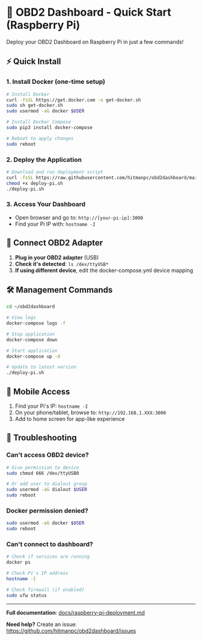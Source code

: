 # 🚗 OBD2 Dashboard - Quick Start (Raspberry Pi)

Deploy your OBD2 Dashboard on Raspberry Pi in just a few commands!

## ⚡ Quick Install

### 1. Install Docker (one-time setup)
```bash
# Install Docker
curl -fsSL https://get.docker.com -o get-docker.sh
sudo sh get-docker.sh
sudo usermod -aG docker $USER

# Install Docker Compose
sudo pip3 install docker-compose

# Reboot to apply changes
sudo reboot
```

### 2. Deploy the Application
```bash
# Download and run deployment script
curl -fsSL https://raw.githubusercontent.com/hitmanpc/obd2dashboard/main/deploy-pi.sh -o deploy-pi.sh
chmod +x deploy-pi.sh
./deploy-pi.sh
```

### 3. Access Your Dashboard
- Open browser and go to: `http://[your-pi-ip]:3000`
- Find your Pi IP with: `hostname -I`

## 🔌 Connect OBD2 Adapter

1. **Plug in your OBD2 adapter** (USB)
2. **Check it's detected**: `ls /dev/ttyUSB*`
3. **If using different device**, edit the docker-compose.yml device mapping

## 🛠️ Management Commands

```bash
cd ~/obd2dashboard

# View logs
docker-compose logs -f

# Stop application
docker-compose down

# Start application
docker-compose up -d

# Update to latest version
./deploy-pi.sh
```

## 📱 Mobile Access

1. Find your Pi's IP: `hostname -I`
2. On your phone/tablet, browse to: `http://192.168.1.XXX:3000`
3. Add to home screen for app-like experience

## 🚨 Troubleshooting

### Can't access OBD2 device?
```bash
# Give permission to device
sudo chmod 666 /dev/ttyUSB0

# Or add user to dialout group
sudo usermod -aG dialout $USER
sudo reboot
```

### Docker permission denied?
```bash
sudo usermod -aG docker $USER
sudo reboot
```

### Can't connect to dashboard?
```bash
# Check if services are running
docker ps

# Check Pi's IP address
hostname -I

# Check firewall (if enabled)
sudo ufw status
```

---

**Full documentation**: [docs/raspberry-pi-deployment.md](docs/raspberry-pi-deployment.md)

**Need help?** Create an issue: https://github.com/hitmanpc/obd2dashboard/issues
